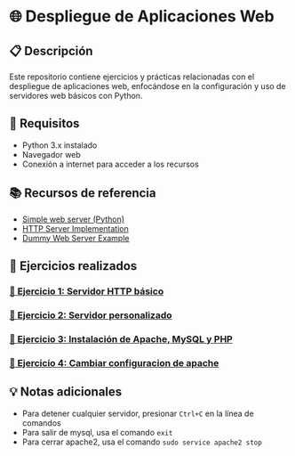 # 🌐 Despliegue de Aplicaciones Web

## 📋 Descripción

Este repositorio contiene ejercicios y prácticas relacionadas con el despliegue de aplicaciones web, enfocándose en la configuración y uso de servidores web básicos con Python.

## 🔧 Requisitos

- Python 3.x instalado
- Navegador web
- Conexión a internet para acceder a los recursos

## 📚 Recursos de referencia

- [Simple web server (Python)](https://docs.python.org/3/library/http.server.html)
- [HTTP Server Implementation](https://github.com/python/cpython/blob/main/Lib/http/server.py)
- [Dummy Web Server Example](https://gist.github.com/kabinpokhrel/6fd1275603e9d5f1e284be717cbd1bff)

## 🚀 Ejercicios realizados

### [📁 Ejercicio 1: Servidor HTTP básico](./01_ServidorHTTPBasico/README.MD)

### [📁 Ejercicio 2: Servidor personalizado](./02_ServidorPersonalizado/README.MD)

### [📁 Ejercicio 3: Instalación de Apache, MySQL y PHP](./03_InstalacionApache/README.MD)

### [📁 Ejercicio 4: Cambiar configuracion de apache](./04_cambiosApache/README.MD)

## 💡 Notas adicionales

- Para detener cualquier servidor, presionar `Ctrl+C` en la línea de comandos
- Para salir de mysql, usa el comando `exit`
- Para cerrar apache2, usa el comando `sudo service apache2 stop`
